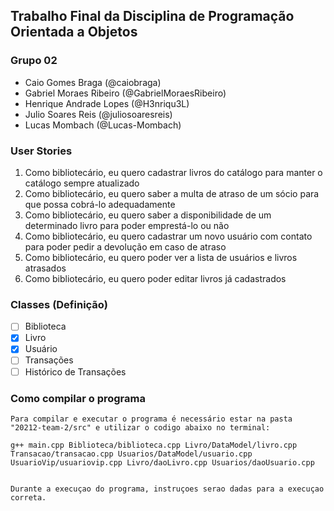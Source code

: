 ## Trabalho Final da Disciplina de Programação Orientada a Objetos

### Grupo 02
- Caio Gomes Braga (@caiobraga)
- Gabriel Moraes Ribeiro (@GabrielMoraesRibeiro)
- Henrique Andrade Lopes (@H3nriqu3L)
- Julio Soares Reis (@juliosoaresreis)
- Lucas Mombach (@Lucas-Mombach)

### User Stories
1. Como bibliotecário, eu quero cadastrar livros do catálogo para manter o catálogo sempre atualizado
2. Como bibliotecário, eu quero saber a multa de atraso de um sócio para que possa cobrá-lo adequadamente
3. Como bibliotecário, eu  quero saber a disponibilidade de um determinado livro para poder emprestá-lo ou não
4. Como bibliotecário, eu quero cadastrar um novo usuário com contato para poder pedir a devolução em caso de atraso
5. Como bibliotecário, eu quero poder ver a lista de usuários e livros atrasados
6. Como bibliotecário, eu quero poder editar livros já cadastrados

### Classes (Definição)
- [ ] Biblioteca
- [x] Livro
- [x] Usuário
- [ ] Transações
- [ ] Histórico de Transações

### Como compilar o programa
    Para compilar e executar o programa é necessário estar na pasta "20212-team-2/src" e utilizar o codigo abaixo no terminal:

    g++ main.cpp Biblioteca/biblioteca.cpp Livro/DataModel/livro.cpp Transacao/transacao.cpp Usuarios/DataModel/usuario.cpp UsuarioVip/usuariovip.cpp Livro/daoLivro.cpp Usuarios/daoUsuario.cpp

    
    Durante a execuçao do programa, instruçoes serao dadas para a execuçao correta.
